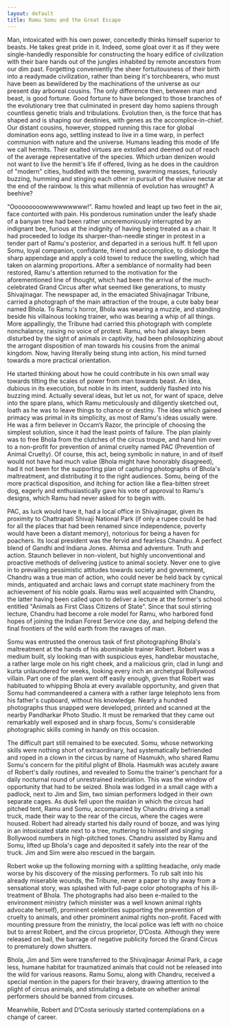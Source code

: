 ```yaml
---
layout: default
title: Ramu Somu and the Great Escape
---
```


Man, intoxicated with his own power, conceitedly thinks himself superior to beasts. He takes great pride in it. Indeed, some gloat over it as if they were single-handedly responsible for constructing the hoary edifice of civilization with their bare hands out of the jungles inhabited by remote ancestors from our dim past. Forgetting conveniently the sheer fortuitousness of their birth into a readymade civilization, rather than being it's torchbearers, who must have been as bewildered by the machinations of the universe as our present day arboreal cousins. The only difference then, between man and beast, is good fortune. Good fortune to have belonged to those branches of the evolutionary tree that culminated in present day homo sapiens through countless genetic trials and tribulations. Evolution then, is the force that has shaped and is shaping our destinies, with genes as the accomplice-in-chief. Our distant cousins, however, stopped running this race for global domination eons ago, settling instead to live in a time warp, in perfect communion with nature and the universe. Humans leading this mode of life we call hermits. Their exalted virtues are extolled and deemed out of reach of the average representative of the species. Which urban denizen would not want to live the hermit's life if offered, living as he does in the cauldron of "modern" cities, huddled with the teeming, swarming masses, furiously buzzing, humming and stinging each other in pursuit of the elusive nectar at the end of the rainbow. Is this what millennia of evolution has wrought? A beehive?

“Ooooooooowwwwwwwww!”. Ramu howled and leapt up two feet in the air, face contorted with pain. His ponderous rumination under the leafy shade of a banyan tree had been rather unceremoniously interrupted by an indignant bee, furious at the indignity of having being treated as a chair. It had proceeded to lodge its sharper-than-needle stinger in protest in a tender part of Ramu's posterior, and departed in a serious huff. It fell upon Somu, loyal companion, confidante, friend and accomplice, to dislodge the sharp appendage and apply a cold towel to reduce the swelling, which had taken on alarming proportions. After a semblance of normality had been restored, Ramu's attention returned to the motivation for the aforementioned line of thought, which had been the arrival of the much-celebrated Grand Circus after what seemed like generations, to musty Shivajinagar. The newspaper ad, in the emaciated Shivajinagar Tribune, carried a photograph of the main attraction of the troupe, a cute baby bear named Bhola. To Ramu's horror, Bhola was wearing a muzzle, and standing beside his villainous looking trainer, who was bearing a whip of all things. More appallingly, the Tribune had carried this photograph with complete nonchalance, raising no voice of protest. Ramu, who had always been disturbed by the sight of animals in captivity, had been philosophizing about the arrogant disposition of man towards his cousins from the animal kingdom. Now, having literally being stung into action, his mind turned towards a more practical orientation. 

He started thinking about how he could contribute in his own small way towards tilting the scales of power from man towards beast. An idea, dubious in its execution, but noble in its intent, suddenly flashed into his buzzing mind. Actually several ideas, but let us not, for want of space, delve into the spare plans, which Ramu meticulously and diligently sketched out, loath as he was to leave things to chance or destiny. The idea which gained primacy was primal in its simplicity, as most of Ramu's ideas usually were. He was a firm believer in Occam’s Razor, the principle of choosing the simplest solution, since it had the least points of failure. The plan plainly was to free Bhola from the clutches of the circus troupe, and hand him over to a non-profit for prevention of animal cruelty named PAC (Prevention of Animal Cruelty). Of course, this act, being symbolic in nature, in and of itself would not have had much value (Bhola might have honorably disagreed), had it not been for the supporting plan of capturing photographs of Bhola's maltreatment, and distributing it to the right audiences. Somu, being of the more practical disposition, and itching for action like a flea-bitten street dog, eagerly and enthusiastically gave his vote of approval to Ramu's designs, which Ramu had never asked for to begin with.

PAC, as luck would have it, had a local office in Shivajinagar, given its proximity to Chattrapati Shivaji National Park (if only a rupee could be had for all the places that had been renamed since independence, poverty would have been a distant memory), notorious for being a haven for poachers. Its local president was the fervid and fearless Chandru. A perfect blend of Gandhi and Indiana Jones. Ahimsa and adventure. Truth and action. Staunch believer in non-violent, but highly unconventional and proactive methods of delivering justice to animal society. Never one to give in to prevailing pessimistic attitudes towards society and government, Chandru was a true man of action, who could never be held back by cynical minds, antiquated and archaic laws and corrupt state machinery from the achievement of his noble goals. Ramu was well acquainted with Chandru, the latter having been called upon to deliver a lecture at the former's school entitled "Animals as First Class Citizens of State". Since that soul stirring lecture, Chandru had become a role model for Ramu, who harbored fond hopes of joining the Indian Forest Service one day, and helping defend the final frontiers of the wild earth from the ravages of man. 

Somu was entrusted the onerous task of first photographing Bhola's maltreatment at the hands of his abominable trainer Robert. Robert was a medium built, sly looking man with suspicious eyes, handlebar moustache, a rather large mole on his right cheek, and a malicious grin, clad in lungi and kurta unlaundered for weeks, looking every inch an archetypal Bollywood villain. Part one of the plan went off easily enough, given that Robert was habituated to whipping Bhola at every available opportunity, and given that Somu had commandeered a camera with a rather large telephoto lens from his father's cupboard, without his knowledge.  Nearly a hundred photographs thus snapped were developed, printed and scanned at the nearby Pandharkar Photo Studio. It must be remarked that they came out remarkably well exposed and in sharp focus, Somu's considerable photographic skills coming in handy on this occasion.

The difficult part still remained to be executed. Somu, whose networking skills were nothing short of extraordinary, had systematically befriended and roped in a clown in the circus by name of Hasmukh, who shared Ramu Somu's concern for the pitiful plight of Bhola. Hasmukh was acutely aware of Robert's daily routines, and revealed to Somu the trainer's penchant for a daily nocturnal round of unrestrained inebriation. This was the window of opportunity that had to be seized. Bhola was lodged in a small cage with a padlock, next to Jim and Sim, two simian performers lodged in their own separate cages.  As dusk fell upon the maidan in which the circus had pitched tent, Ramu and Somu, accompanied by Chandru driving a small truck, made their way to the rear of the circus, where the cages were housed. Robert had already started his daily round of booze, and was lying in an intoxicated state next to a tree, muttering to himself and singing Bollywood numbers in high-pitched tones. Chandru assisted by Ramu and Somu, lifted up Bhola's cage and deposited it safely into the rear of the truck. Jim and Sim were also rescued in the bargain.

Robert woke up the following morning with a splitting headache, only made worse by his discovery of the missing performers. To rub salt into his already miserable wounds, the Tribune, never a paper to shy away from a sensational story, was splashed with full-page color photographs of his ill-treatment of Bhola. The photographs had also been e-mailed to the environment ministry (which minister was a well known animal rights advocate herself), prominent celebrities supporting the prevention of cruelty to animals, and other prominent animal rights non-profit. Faced with mounting pressure from the ministry, the local police was left with no choice but to arrest Robert, and the circus proprietor, D’Costa. Although they were released on bail, the barrage of negative publicity forced the Grand Circus to prematurely down shutters.

Bhola, Jim and Sim were transferred to the Shivajinagar Animal Park, a cage less, humane habitat for traumatized animals that could not be released into the wild for various reasons. Ramu Somu, along with Chandru, received a special mention in the papers for their bravery, drawing attention to the plight of circus animals, and stimulating a debate on whether animal performers should be banned from circuses. 

Meanwhile, Robert and D’Costa seriously started contemplations on a change of career.
